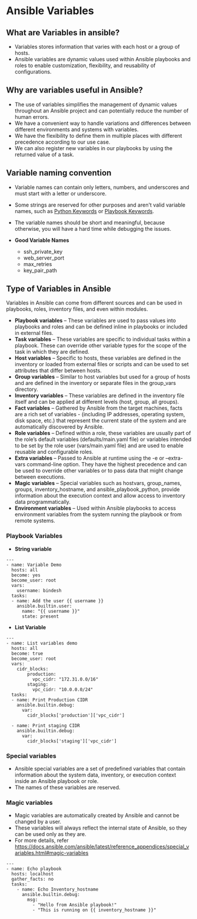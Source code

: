 # Ansible Variables

## What are Variables in ansible?

- Variables stores information that varies with each host or a group of hosts.
- Ansible variables are dynamic values used within Ansible playbooks and roles to enable customization, flexibility, and reusability of configurations.

## Why are variables useful in Ansible?

- The use of variables simplifies the management of dynamic values throughout an Ansible project and can potentially reduce the number of human errors.
- We have a convenient way to handle variations and differences between different environments and systems with variables.
- We have the flexibility to define them in multiple places with different precedence according to our use case.
- We can also register new variables in our playbooks by using the returned value of a task.

## Variable naming convention

- Variable names can contain only letters, numbers, and underscores and must start with a letter or underscore.
- Some strings are reserved for other purposes and aren't valid variable names, such as [Python Keywords](https://docs.python.org/3/reference/lexical_analysis.html#keywords) or [Playbook Keywords](https://docs.ansible.com/ansible/latest/reference_appendices/playbooks_keywords.html#playbook-keywords).
- The variable names should be short and meaningful, because otherwise, you will have a hard time while debugging the issues.

- **Good Variable Names**
  - ssh_private_key
  - web_server_port
  - max_retries
  - key_pair_path

## Type of Variables in Ansible

Variables in Ansible can come from different sources and can be used in playbooks, roles, inventory files, and even within modules.

- **Playbook variables** – These variables are used to pass values into playbooks and roles and can be defined inline in playbooks or included in external files.
- **Task variables** – These variables are specific to individual tasks within a playbook. These can override other variable types for the scope of the task in which they are defined.
- **Host variables** – Specific to hosts, these variables are defined in the inventory or loaded from external files or scripts and can be used to set attributes that differ between hosts.
- **Group variables** – Similar to host variables but used for a group of hosts and are defined in the inventory or separate files in the group_vars directory.
- **Inventory variables** – These variables are defined in the inventory file itself and can be applied at different levels (host, group, all groups).
- **Fact variables** – Gathered by Ansible from the target machines, facts are a rich set of variables - (including IP addresses, operating system, disk space, etc.) that represent the current state of the system and are automatically discovered by Ansible.
- **Role variables** – Defined within a role, these variables are usually part of the role’s default variables (defaults/main.yaml file) or variables intended to be set by the role user (vars/main.yaml file) and are used to enable reusable and configurable roles.
- **Extra variables** – Passed to Ansible at runtime using the -e or –extra-vars command-line option. They have the highest precedence and can be used to override other variables or to pass data that might change between executions.
- **Magic variables** – Special variables such as hostvars, group_names, groups, inventory_hostname, and ansible_playbook_python, provide information about the execution context and allow access to inventory data programmatically.
- **Environment variables** – Used within Ansible playbooks to access environment variables from the system running the playbook or from remote systems.

### Playbook Variables

- **String variable**

```
---
- name: Variable Demo
  hosts: all
  become: yes
  become_user: root
  vars:
    username: bindesh
  tasks:
  - name: Add the user {{ username }}
    ansible.builtin.user:
      name: "{{ username }}"
      state: present
```

- **List Variable**

```
---
- name: List variables demo
  hosts: all
  become: true
  become_user: root
  vars:
    cidr_blocks:
        production:
          vpc_cidr: "172.31.0.0/16"
        staging:
          vpc_cidr: "10.0.0.0/24"
  tasks:
  - name: Print Production CIDR
    ansible.builtin.debug:
      var:
        cidr_blocks['production']['vpc_cidr']

  - name: Print staging CIDR
    ansible.builtin.debug:
      var:
        cidr_blocks['staging']['vpc_cidr']

```

### Special variables

- Ansible special variables are a set of predefined variables that contain information about the system data, inventory, or execution context inside an Ansible playbook or role.
- The names of these variables are reserved.

### Magic variables

- Magic variables are automatically created by Ansible and cannot be changed by a user.
- These variables will always reflect the internal state of Ansible, so they can be used only as they are.
- For more details, refer https://docs.ansible.com/ansible/latest/reference_appendices/special_variables.html#magic-variables

```
---
- name: Echo playbook
  hosts: localhost
  gather_facts: no
  tasks:
    - name: Echo Inventory_hostname
      ansible.builtin.debug:
        msg:
          - "Hello from Ansible playbook!"
          - "This is running on {{ inventory_hostname }}"

```
